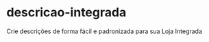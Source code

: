 descricao-integrada
===================

Crie descrições de forma fácil e padronizada para sua Loja Integrada
